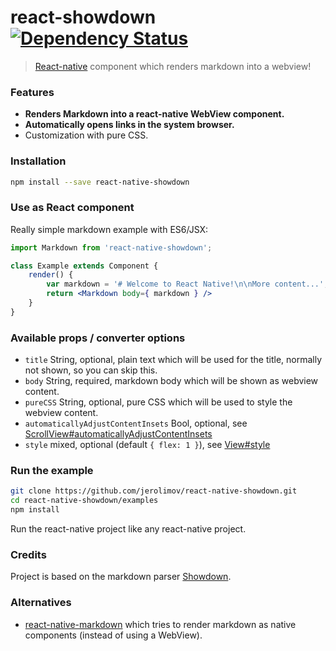 # react-showdown [![Dependency Status][dependency-image]][dependency-url]

> [React-native](http://facebook.github.io/react-native/) component which renders markdown into a webview!

### Features

* **Renders Markdown into a react-native WebView component.**
* **Automatically opens links in the system browser.**
* Customization with pure CSS.

### Installation

```bash
npm install --save react-native-showdown
```

### Use as React component

Really simple markdown example with ES6/JSX:

```jsx
import Markdown from 'react-native-showdown';

class Example extends Component {
    render() {
        var markdown = '# Welcome to React Native!\n\nMore content...';
        return <Markdown body={ markdown } />
    }
}
```

### Available props / converter options

* `title` String, optional, plain text which will be used for the title, normally not shown, so you can skip this.
* `body` String, required, markdown body which will be shown as webview content.
* `pureCSS` String, optional, pure CSS which will be used to style the webview content.
* `automaticallyAdjustContentInsets` Bool, optional, see [ScrollView#automaticallyAdjustContentInsets](http://facebook.github.io/react-native/docs/scrollview.html#automaticallyadjustcontentinsets)
* `style` mixed, optional (default `{ flex: 1 }`), see [View#style](http://facebook.github.io/react-native/docs/view.html#style)

### Run the example

```bash
git clone https://github.com/jerolimov/react-native-showdown.git
cd react-native-showdown/examples
npm install
```

Run the react-native project like any react-native project.

### Credits

Project is based on the markdown parser [Showdown](https://github.com/showdownjs/showdown).

### Alternatives

* [react-native-markdown](https://github.com/lwansbrough/react-native-markdown)
  which tries to render markdown as native components (instead of using a WebView).

[travis-image]: https://img.shields.io/travis/jerolimov/react-native-showdown/master.svg?style=flat-square
[travis-url]: https://travis-ci.org/jerolimov/react-native-showdown
[coveralls-image]: https://img.shields.io/coveralls/jerolimov/react-native-showdown/master.svg?style=flat-square
[coveralls-url]: https://coveralls.io/r/jerolimov/react-native-showdown
[dependency-image]: http://img.shields.io/david/jerolimov/react-native-showdown.svg?style=flat-square
[dependency-url]: https://david-dm.org/jerolimov/react-native-showdown
